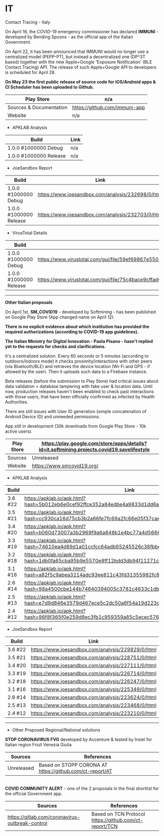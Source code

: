 # IT
Contact Tracing - Italy

On April 16, the COVID-19 emergency commissioner has declared **IMMUNI** - developed by Bending Spoons - as the official app of the Italian Government.

On April 22, it has been announced that IMMUNI would no longer use a centralized model (PEPP-PT), but instead a decentralized one (DP^3T based) together with the new Apple+Google 'Exposure Notification' (BLE Contact Tracing) API. The release of such Apple+Google API to developers is scheduled for April 28.

**On May 23 the first public release of source code for iOS/Android apps & CI Scheduler has been uploaded to Github.**

Play Store | n/a
-----------|----
Sources & Documentation | https://github.com/immuni-app 
Website | n/a

- APKLAB Analysis

Build | Link
------|-----
1.0.0 #1000000 Debug | n/a
1.0.0 #1000000 Release | n/a


- JoeSandbox Report

Build | Link
------|-----
1.0.0 #1000000 Debug | https://www.joesandbox.com/analysis/232698/0/html
1.0.0 #1000000 Release | https://www.joesandbox.com/analysis/232703/0/html

- VirusTotal Details

Build | Link
------|-----
1.0.0 #1000000 Debug | https://www.virustotal.com/gui/file/59ef69867e550205b227ae82d408ed18a95505af0ff5dd02173bbb6d29e4d983/details
1.0.0 #1000000 Release | https://www.virustotal.com/gui/file/75c4bace9cffad60c6525bbd170b1430f090634720a9a01d133d3628b5a9c97d/details


----------------------------------------------
**Other Italian proposals**

On April 1st, **SM_COVID19** - developed by Softmining - has been published on Google Play Store (App changed name on April 12).

**There is no explicit evidence about which institution has provided the required authorizations (according to COVID-19 app guidelines).**

**The Italian Ministry for Digital Innovation - Paola Pisano - hasn't replied yet to the requests for checks and clarifications.**

It's a centralized solution. Every 60 seconds or 5 minutes (according to outdoors/indoors mode) it checks proximity/interactions with other peers (via Bluetooth/BLE) and retrieves the device location (Wi-Fi and GPS - if allowed by the user). Then it uploads such data to a Firebase instance.

Beta releases (before the submission to Play Store) had critical issues about data validation = database tampering with fake user & location data. Until now, production releases haven't been enabled to check past interactions with those users, that have been officially confirmed as infected by Health Authorities.

There are still issues with User ID generation (simple concatenation of Android Device ID) and unneeded permissions.

App still in development (30k downloads from Google Play Store - 10k active users).

Play Store | https://play.google.com/store/apps/details?id=it.softmining.projects.covid19.savelifestyle
-----------|-------------------------------------------------------------------------------------------
Sources | Unreleased
Website | https://www.smcovid19.org/

- APKLAB Analysis

Build | Link
------|-----
3.6 #22 | https://apklab.io/apk.html?hash=5b012eb6e0cef92ffce352a84edbe4a9833d1dd6a507554efc2030bd34b7fc11
3.5 #21 | https://apklab.io/apk.html?hash=cc930ca16d75cb3b2a66fe7fc69a2fc66e05f37cae5ab39694096f0eb317131e
3.4 #20 | https://apklab.io/apk.html?hash=b060d73007a3b2969f9a6a848b1e4bc77a4d566663344dd594eaeb2f6142c4d6
3.3 #19 | https://apklab.io/apk.html?hash=74610ea4d89d1a01ccfcc64adb65245526c36fbbec5a5b569ece21cb230f3cf2
3.2 #18 | https://apklab.io/apk.html?hash=1db0fa65cba95b9e5570e8ff12bdd3db94f11271ca3293b4f166ac36921241c7
3.1 #16 | https://apklab.io/apk.html?hash=a82f5c9abea3214adc93ee811c43fd31355982fc824ffc4d813072ece5ab6250
2.6 #14 | https://apklab.io/apk.html?hash=98a4500cbe144b74640394005c3781c4633c1dbbd235e64b7363e7008a941ebf
2.5 #13 | https://apklab.io/apk.html?hash=e7d9d846e3579d467ece5c2dc50a6f54a19d223caf131a6ab4f2bd28a0dad63c
2.4 #12 | https://apklab.io/apk.html?hash=96f8f365f0e259d8ec3fb1c959359a85c5ecec576ef2fd1bf9e3813a2a59a4fd

- JoeSandbox Report

Build | Link
------|-----
3.6 #22 | https://www.joesandbox.com/analysis/229829/0/html
3.5 #21 | https://www.joesandbox.com/analysis/228751/0/html
3.4 #20 | https://www.joesandbox.com/analysis/227111/0/html
3.3 #19 | https://www.joesandbox.com/analysis/226714/0/html
3.2 #18 | https://www.joesandbox.com/analysis/226247/0/html
3.1 #16 | https://www.joesandbox.com/analysis/225349/0/html
2.6 #14 | https://www.joesandbox.com/analysis/223624/0/html
2.5 #13 | https://www.joesandbox.com/analysis/223468/0/html
2.4 #12 | https://www.joesandbox.com/analysis/223210/0/html

----------------------------------------------

- Other Proposed Regional/National solutions

**STOP CORONAVIRUS FVG** developed by Accenture & tested by Insiel for Italian region Friuli Venezia Giulia

Sources | References
--------|-----------
Unreleased | Based on STOPP CORONA AT https://github.com/ct-report/AT

\
**COVID COMMUNITY ALERT** - one of the 2 proposals in the final shortlist for the official Government app.

Sources | References
--------|-----------
https://gitlab.com/coronavirus-outbreak-control | Based on TCN Protocol https://github.com/ct-report/TCN

